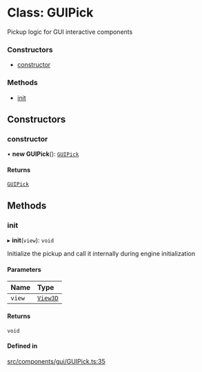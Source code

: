 # Class: GUIPick

Pickup logic for GUI interactive components

### Constructors

- [constructor](GUIPick.md#constructor)

### Methods

- [init](GUIPick.md#init)

## Constructors

### constructor

• **new GUIPick**(): [`GUIPick`](GUIPick.md)

#### Returns

[`GUIPick`](GUIPick.md)

## Methods

### init

▸ **init**(`view`): `void`

Initialize the pickup and call it internally during engine initialization

#### Parameters

| Name | Type |
| :------ | :------ |
| `view` | [`View3D`](View3D.md) |

#### Returns

`void`

#### Defined in

[src/components/gui/GUIPick.ts:35](https://github.com/Orillusion/orillusion/blob/main/src/components/gui/GUIPick.ts#L35)
